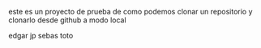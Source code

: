 este es un proyecto de prueba de como podemos clonar un repositorio y clonarlo
desde github a modo local

edgar
jp
sebas
toto
